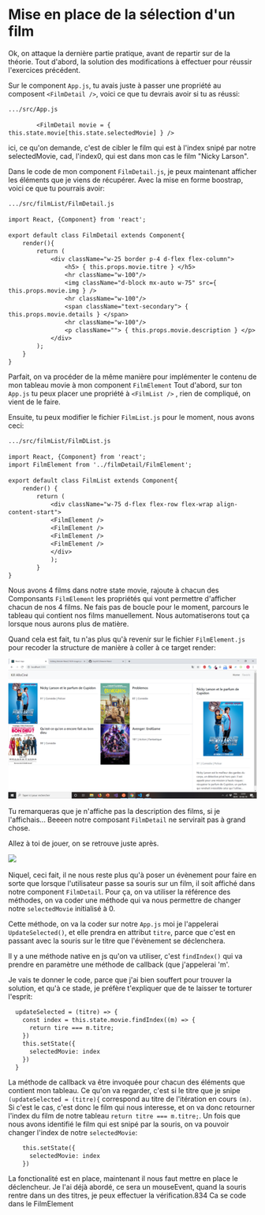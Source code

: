 <h1>Mise en place de la sélection d'un film</h1>

Ok, on attaque la dernière partie pratique, avant de repartir sur de la théorie.
Tout d'abord, la solution des modifications à effectuer pour réussir l'exercices précédent.

Sur le component ```App.js```, tu avais juste à passer une propriété au composent ```<FilmDetail />```, voici ce que tu devrais avoir si tu as réussi:

```
.../src/App.js 

        <FilmDetail movie = { this.state.movie[this.state.selectedMovie] } />
```

ici, ce qu'on demande, c'est de cibler le film qui est à l'index snipé par notre selectedMovie, cad, l'index0, qui est dans mon cas le film "Nicky Larson".

Dans le code de mon component ```FilmDetail.js```, je peux maintenant afficher les éléments que je viens de récupérer.
Avec la mise en forme boostrap, voici ce que tu pourrais avoir:

```
.../src/filmList/FilmDetail.js 

import React, {Component} from 'react';

export default class FilmDetail extends Component{
    render(){
        return (
            <div className="w-25 border p-4 d-flex flex-column">
                <h5> { this.props.movie.titre } </h5>
                <hr className="w-100"/>
                <img className="d-block mx-auto w-75" src={ this.props.movie.img } />
                <hr className="w-100"/>
                <span className="text-secondary"> { this.props.movie.details } </span>
                <hr className="w-100"/>
                <p className=""> { this.props.movie.description } </p>
            </div>
        );
    }
}
```

Parfait, on va procéder de la même manière pour implémenter le contenu de mon tableau movie à mon component ```FilmElement```
Tout d'abord, sur ton ```App.js``` tu peux placer une propriété à ```<FilmList />``` , rien de compliqué, on vient de le faire.

Ensuite, tu peux modifier le fichier ```FilmList.js``` pour le moment, nous avons ceci:

```
.../src/filmList/FilmDList.js 

import React, {Component} from 'react';
import FilmElement from '../filmDetail/FilmElement';

export default class FilmList extends Component{
    render() {
        return (
            <div className="w-75 d-flex flex-row flex-wrap align-content-start">
            <FilmElement />
            <FilmElement />
            <FilmElement />
            <FilmElement />
            </div>
            );
        }
}
```

Nous avons 4 films dans notre state movie, rajoute à chacun des Componsants ```FilmElement``` les propriétés qui vont permettre d'afficher chacun de nos 4 films. Ne fais pas de boucle pour le moment, parcours le tableau qui contient nos films manuellement. Nous automatiserons tout ça lorsque nous aurons plus de matière.

Quand cela est fait, tu n'as plus qu'à revenir sur le fichier ```FilmElement.js``` pour recoder la structure de manière à coller à ce target render:

<img src="https://raw.githubusercontent.com/GuyVil1/theorie-React/master/targetrender2-3.png" />

Tu remarqueras que je n'affiche pas la description des films, si je l'affichais... Beeeen notre composant ```FilmDetail``` ne servirait pas à grand chose.

Allez à toi de jouer, on se retrouve juste après.

<img src="http://ekladata.com/mVVuLfS1P1LYNYhN7cXVs_UeFHA.gif" />


Niquel, ceci fait, il ne nous reste plus qu'à poser un évènement pour faire en sorte que lorsque l'utilisateur passe sa souris sur un film, il soit affiché dans notre component ```FilmDetail```.
Pour ça, on va utiliser la référence des méthodes, on va coder une méthode qui va nous permettre de changer notre ```selectedMovie``` initialisé à 0.

Cette méthode, on va la coder sur notre ```App.js``` moi je l'appelerai ```UpdateSelected()```, et elle prendra en attribut ```titre```, parce que c'est en passant avec la souris sur le titre que l'évènement se déclenchera.

Il y a une méthode native en js qu'on va utiliser, c'est ```findIndex()``` qui va prendre en paramètre une méthode de callback (que j'appelerai 'm'.

Je vais te donner le code, parce que j'ai bien souffert pour trouver la solution, et qu'à ce stade, je préfère t'expliquer que de te laisser te torturer l'esprit:

```
  updateSelected = (titre) => {
    const index = this.state.movie.findIndex((m) => {
      return tire === m.titre;
    })
    this.setState({
      selectedMovie: index
    })
  }
```

La méthode de callback va être invoquée pour chacun des éléments que contient mon tableau. 
Ce qu'on va regarder, c'est si le titre que je snipe ```(updateSelected = (titre){``` correspond au titre de l'itération en cours ```(m)```. Si c'est le cas, c'est donc le film qui nous interesse, et on va donc retourner l'index du film de notre tableau ```return titre === m.titre;```. Un fois que nous avons identifié le film qui est snipé par la souris, on va pouvoir changer l'index de notre ```selectedMovie```:

```
    this.setState({
      selectedMovie: index
    })
 ```
 
 La fonctionalité est en place, maintenant il nous faut mettre en place le déclencheur.
Je l'ai déjà abordé, ce sera un mouseEvent, quand la souris rentre dans un des titres, je peux effectuer la vérification.834
Ca se code dans le FilmElement
    
    





